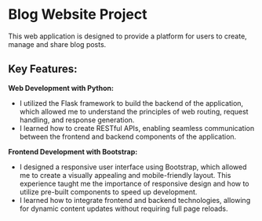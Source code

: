 # Blog Website Project
This web application is designed to provide a platform for users to create, manage and share blog posts. 

## Key Features: 
**Web Development with Python:**
  - I utilized the Flask framework to build the backend of the application, which allowed me to understand the principles of web routing, request handling, and response generation.
  - I learned how to create RESTful APIs, enabling seamless communication between the frontend and backend components of the application.

**Frontend Development with Bootstrap:**
  - I designed a responsive user interface using Bootstrap, which allowed me to create a visually appealing and mobile-friendly layout. This experience taught me the importance of responsive design and how to utilize      pre-built components to speed up development.
  - I learned how to integrate frontend and backend technologies, allowing for dynamic content updates without requiring full page reloads. 
